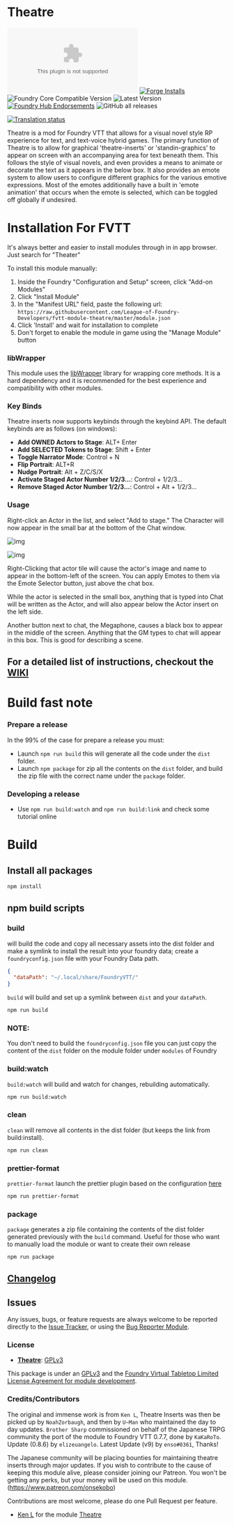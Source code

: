 # Theatre

![Latest Release Download Count](https://img.shields.io/github/downloads/League-of-Foundry-Developers/fvtt-module-theatre/latest/module.zip?color=2b82fc&label=DOWNLOADS&style=for-the-badge) [![Forge Installs](https://img.shields.io/badge/dynamic/json?label=Forge%20Installs&query=package.installs&suffix=%25&url=https%3A%2F%2Fforge-vtt.com%2Fapi%2Fbazaar%2Fpackage%2Ftheatre&colorB=006400&style=for-the-badge)](https://forge-vtt.com/bazaar#package=theatre) ![Foundry Core Compatible Version](https://img.shields.io/badge/dynamic/json.svg?url=https%3A%2F%2Fraw.githubusercontent.com%2FLeague-of-Foundry-Developers%2Ffvtt-module-theatre%2Fmaster%2Fmodule.json&label=Foundry%20Version&query=$.compatibility.verified&colorB=orange&style=for-the-badge) ![Latest Version](https://img.shields.io/badge/dynamic/json.svg?url=https%3A%2F%2Fraw.githubusercontent.com%2FLeague-of-Foundry-Developers%2Ffvtt-module-theatre%2Fmaster%2Fmodule.json&label=Latest%20Release&prefix=v&query=$.version&colorB=red&style=for-the-badge) [![Foundry Hub Endorsements](https://img.shields.io/endpoint?logoColor=white&url=https%3A%2F%2Fwww.foundryvtt-hub.com%2Fwp-json%2Fhubapi%2Fv1%2Fpackage%2Ftheatre%2Fshield%2Fendorsements&style=for-the-badge)](https://www.foundryvtt-hub.com/package/theatre/) ![GitHub all releases](https://img.shields.io/github/downloads/League-of-Foundry-Developers/fvtt-module-theatre/total?style=for-the-badge)

[![Translation status](https://weblate.foundryvtt-hub.com/widgets/theatre/-/287x66-black.png)](https://weblate.foundryvtt-hub.com/engage/theatre/)

Theatre is a mod for Foundry VTT that allows for a visual novel style RP experience for text, and text-voice hybrid games. The primary function of Theatre is to allow for graphical 'theatre-inserts' or 'standin-graphics' to appear on screen with an accompanying area for text beneath them. This follows the style of visual novels, and even provides a means to animate or decorate the text as it appears in the below box. It also provides an emote system to allow users to configure different graphics for the various emotive expressions. Most of the emotes additionally have a built in 'emote animation' that occurs when the emote is selected, which can be toggled off globally if undesired.

# Installation For FVTT

It's always better and easier to install modules through in in app browser. Just search for "Theater"

To install this module manually:
1. Inside the Foundry "Configuration and Setup" screen, click "Add-on Modules"
2. Click "Install Module"
3. In the "Manifest URL" field, paste the following url:
`https://raw.githubusercontent.com/League-of-Foundry-Developers/fvtt-module-theatre/master/module.json`
4. Click 'Install' and wait for installation to complete
5. Don't forget to enable the module in game using the "Manage Module" button

### libWrapper

This module uses the [libWrapper](https://github.com/ruipin/fvtt-lib-wrapper) library for wrapping core methods. It is a hard dependency and it is recommended for the best experience and compatibility with other modules.

### Key Binds
Theatre inserts now supports keybinds through the keybind API. The default keybinds are as follows (on windows):

- **Add OWNED Actors to Stage**: ALT+ Enter
- **Add SELECTED Tokens to Stage**: Shift + Enter
- **Toggle Narrator Mode**: Control + N
- **Flip Portrait**: ALT+R
- **Nudge Portrait**: Alt + Z/C/S/X
- **Activate Staged Actor Number 1/2/3...**: Control + 1/2/3...
- **Remove Staged Actor Number 1/2/3...**: Control + Alt + 1/2/3...


### Usage

Right-click an Actor in the list, and select "Add to stage." The Character will now appear in the small bar at the bottom of the Chat window.

![img](/wiki/images/0aUQcD9.png)

![img](/wiki/images/8KKAY0G.png)

Right-Clicking that actor tile will cause the actor's image and name to appear in the bottom-left of the screen. You can apply Emotes to them via the Emote Selector button, just above the chat box.

While the actor is selected in the small box, anything that is typed into Chat will be written as the Actor, and will also appear below the Actor insert on the left side.

Another button next to chat, the Megaphone, causes a black box to appear in the middle of the screen. Anything that the GM types to chat will appear in this box. This is good for describing a scene.

## For a detailed list of instructions, checkout the [WIKI](/wiki/instructions/home.md)

# Build fast note

### Prepare a release

In the 99% of the case for prepare a release you must:

- Launch `npm run build` this will generate all the code under the `dist` folder.
- Launch `npm package` for zip all the contents on the `dist` folder, and build the zip file with the correct name under the  `package` folder.

### Developing a release

- Use `npm run build:watch` and `npm run build:link` and check some tutorial online

# Build

## Install all packages

```bash
npm install
```
## npm build scripts

### build

will build the code and copy all necessary assets into the dist folder and make a symlink to install the result into your foundry data; create a
`foundryconfig.json` file with your Foundry Data path.

```json
{
  "dataPath": "~/.local/share/FoundryVTT/"
}
```

`build` will build and set up a symlink between `dist` and your `dataPath`.

```bash
npm run build
```

### NOTE:

You don't need to build the `foundryconfig.json` file you can just copy the content of the `dist` folder on the module folder under `modules` of Foundry

### build:watch

`build:watch` will build and watch for changes, rebuilding automatically.

```bash
npm run build:watch
```

### clean

`clean` will remove all contents in the dist folder (but keeps the link from build:install).

```bash
npm run clean
```

### prettier-format

`prettier-format` launch the prettier plugin based on the configuration [here](./.prettierrc)

```bash
npm run prettier-format
```

### package

`package` generates a zip file containing the contents of the dist folder generated previously with the `build` command. Useful for those who want to manually load the module or want to create their own release

```bash
npm run package
```

## [Changelog](./Changelog.md)

## Issues

Any issues, bugs, or feature requests are always welcome to be reported directly to the [Issue Tracker](https://github.com/League-of-Foundry-Developers/fvtt-module-theatre/issues ), or using the [Bug Reporter Module](https://foundryvtt.com/packages/bug-reporter/).

### License

- **[Theatre](https://gitlab.com/Ayanzo/theatre/)**: [GPLv3](https://gitlab.com/Ayanzo/theatre/-/blob/master/LICENSE.txt)


This package is under an [GPLv3](LICENSE) and the [Foundry Virtual Tabletop Limited License Agreement for module development](https://foundryvtt.com/article/license/).

### Credits/Contributors

The original and immense work is from `Ken L`, Theatre Inserts was then be picked up by `NoahZorbaugh`, and then by `U~Man` who maintained the day to day updates. `Brother Sharp` commissioned on behalf of the Japanese TRPG community the port of the module to Foundry VTT 0.7.7, done by `KaKaRoTo`. Update (0.8.6) by `elizeuangelo`. Latest Update (v9) by  `enso#0361`, Thanks!

The Japanese community will be placing bounties for maintaining theatre inserts through major updates. If you wish to contribute to the cause of keeping this module alive, please consider joining our Patreon. You won't be getting any perks, but your money will be used on this module. (https://www.patreon.com/onsekobo)

Contributions are most welcome, please do one Pull Request per feature.

- [Ken L](https://gitlab.com/Ayanzo) for the module [Theatre](https://gitlab.com/Ayanzo/theatre/)
